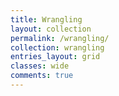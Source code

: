 ```yaml
---
title: Wrangling
layout: collection
permalink: /wrangling/
collection: wrangling
entries_layout: grid
classes: wide
comments: true
---
```

